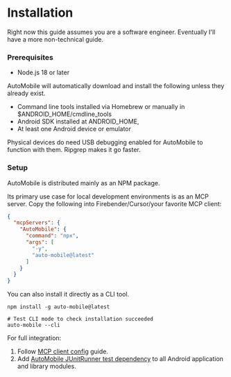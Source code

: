 # Installation

Right now this guide assumes you are a software engineer. Eventually I'll have a more non-technical guide.

### Prerequisites

- Node.js 18 or later

AutoMobile will automatically download and install the following unless they already exist.
- Command line tools installed via Homebrew or manually in $ANDROID_HOME/cmdline_tools
- Android SDK installed at ANDROID_HOME,
- At least one Android device or emulator

Physical devices do need USB debugging enabled for AutoMobile to function with them. Ripgrep makes it go faster.

### Setup

AutoMobile is distributed mainly as an NPM package.

Its primary use case for local development environments is as an MCP server. Copy the following into Firebender/Cursor/your favorite MCP client:

```json
{
  "mcpServers": {
    "AutoMobile": {
      "command": "npx",
      "args": [
        "-y",
        "auto-mobile@latest"
      ]
    }
  }
}
```

You can also install it directly as a CLI tool.

```shell
npm install -g auto-mobile@latest

# Test CLI mode to check installation succeeded
auto-mobile --cli
```

For full integration:

1. Follow [MCP client config](mcp/overview.md) guide.
2. Add [AutoMobile JUnitRunner test dependency](junitrunner/setup.md) to all Android application and library modules.
